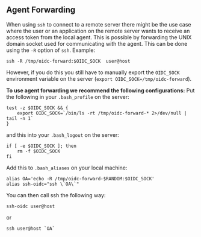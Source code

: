 ## Agent Forwarding
When using `ssh` to connect to a remote server there might be the use case
where the user or an application on the remote server wants to receive an access token from
the local agent. This is possible by forwarding the UNIX domain socket used for
communicating with the agent. This can be done using the `-R` option of
`ssh`. Example:
```
ssh -R /tmp/oidc-forward:$OIDC_SOCK  user@host
```
However, if you do this you still have to manually export the `OIDC_SOCK`
environment variable on the server (`export
OIDC_SOCK=/tmp/oidc-forward`).

**To use agent forwarding we recommend the following configurations:**
Put the following in your `.bash_profile` on the server:
```
test -z $OIDC_SOCK && {
    export OIDC_SOCK=`/bin/ls -rt /tmp/oidc-forward-* 2>/dev/null | tail -n 1`
}
```
and this into your `.bash_logout` on the server:
```
if [ -e $OIDC_SOCK ]; then
    rm -f $OIDC_SOCK
fi
```

Add this to `.bash_aliases` on your local machine:
```
alias OA='echo -R /tmp/oidc-forward-$RANDOM:$OIDC_SOCK'
alias ssh-oidc="ssh \`OA\`"
```
You can then call ssh the following way:
```
ssh-oidc user@host
```
or
```
ssh user@host `OA`
```


